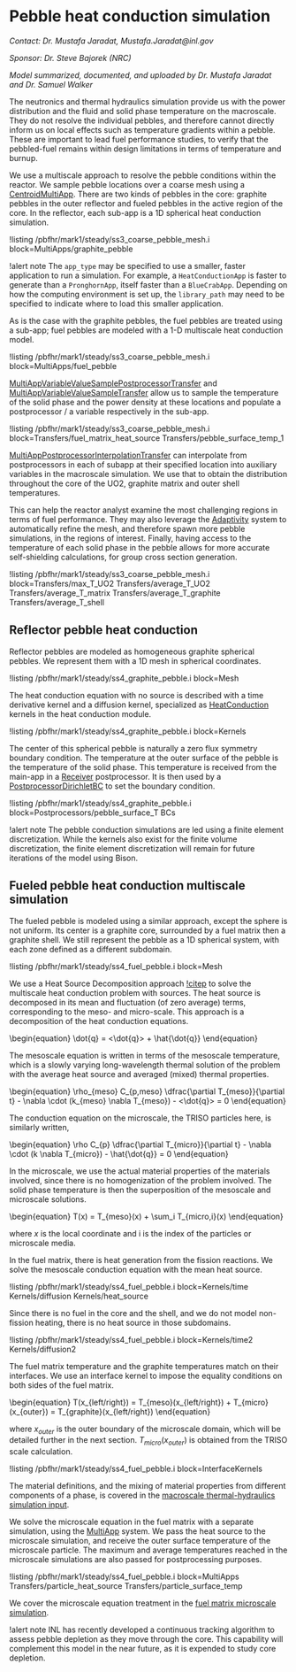 # Pebble heat conduction simulation

*Contact: Dr. Mustafa Jaradat, Mustafa.Jaradat\@inl.gov*

*Sponsor: Dr. Steve Bajorek (NRC)*

*Model summarized, documented, and uploaded by Dr. Mustafa Jaradat and Dr. Samuel Walker*

The neutronics and thermal hydraulics simulation provide us with the power distribution and
the fluid and solid phase temperature on the macroscale. They do not resolve the individual pebbles,
and therefore cannot directly inform us on local effects such as temperature gradients within a pebble.
These are important to lead fuel performance studies, to verify that the pebbled-fuel remains within
design limitations in terms of temperature and burnup.

We use a multiscale approach to resolve the pebble conditions within the reactor. We sample pebble locations
over a coarse mesh using a [CentroidMultiApp](https://mooseframework.inl.gov/source/multiapps/CentroidMultiApp.html). There are two kinds of pebbles in the core: graphite pebbles in the
outer reflector and fueled pebbles in the active region of the core.
In the reflector, each sub-app is a 1D spherical heat conduction simulation.

!listing /pbfhr/mark1/steady/ss3_coarse_pebble_mesh.i block=MultiApps/graphite_pebble

!alert note
The `app_type` may be specified to use a smaller, faster application to run a simulation. For example, a
`HeatConductionApp` is faster to generate than a `PronghornApp`, itself faster than a `BlueCrabApp`. Depending
on how the computing environment is set up, the `library_path` may need to be specified to indicate where to load
this smaller application.

As is the case with the graphite pebbles, the fuel pebbles are treated using a sub-app; fuel pebbles are modeled with a 1-D multiscale heat conduction model.

!listing /pbfhr/mark1/steady/ss3_coarse_pebble_mesh.i block=MultiApps/fuel_pebble

[MultiAppVariableValueSamplePostprocessorTransfer](https://mooseframework.inl.gov/source/transfers/MultiAppVariableValueSamplePostprocessorTransfer.html) and [MultiAppVariableValueSampleTransfer](https://mooseframework.inl.gov/source/transfers/MultiAppVariableValueSampleTransfer.html) allow us to sample the temperature
of the solid phase and the power density at these locations and populate a postprocessor / a variable respectively in the
sub-app.

!listing /pbfhr/mark1/steady/ss3_coarse_pebble_mesh.i block=Transfers/fuel_matrix_heat_source Transfers/pebble_surface_temp_1

[MultiAppPostprocessorInterpolationTransfer](https://mooseframework.inl.gov/source/transfers/MultiAppPostprocessorInterpolationTransfer.html) can interpolate from postprocessors in each of subapp at their
specified location into auxiliary variables in the macroscale simulation.
We use that to obtain the distribution throughout the core of the UO2, graphite matrix and outer shell temperatures.

This can help the reactor analyst examine the most challenging regions in terms of fuel
performance. They may also leverage the [Adaptivity](https://mooseframework.inl.gov/syntax/Adaptivity/) system to automatically refine the mesh, and therefore
spawn more pebble simulations, in the regions of interest. Finally, having access to the temperature of each
solid phase in the pebble allows for more accurate self-shielding calculations, for group cross section
generation.

!listing /pbfhr/mark1/steady/ss3_coarse_pebble_mesh.i block=Transfers/max_T_UO2 Transfers/average_T_UO2 Transfers/average_T_matrix Transfers/average_T_graphite Transfers/average_T_shell

## Reflector pebble heat conduction

Reflector pebbles are modeled as homogeneous graphite spherical pebbles. We represent them with
a 1D mesh in spherical coordinates.

!listing /pbfhr/mark1/steady/ss4_graphite_pebble.i block=Mesh

The heat conduction equation with no source is described with a time derivative kernel
and a diffusion kernel, specialized as [HeatConduction](https://mooseframework.inl.gov/modules/heat_conduction/index.html) kernels in the heat conduction module.

!listing /pbfhr/mark1/steady/ss4_graphite_pebble.i block=Kernels

The center of this spherical pebble is naturally a zero flux symmetry boundary condition. The
temperature at the outer surface of the pebble is the temperature of the solid phase. This
temperature is received from the main-app in a [Receiver](https://mooseframework.inl.gov/source/postprocessors/Receiver.html) postprocessor. It is then used by a
[PostprocessorDirichletBC](https://mooseframework.inl.gov/source/bcs/PostprocessorDirichletBC.html) to set the boundary condition.

!listing /pbfhr/mark1/steady/ss4_graphite_pebble.i block=Postprocessors/pebble_surface_T BCs

!alert note
The pebble conduction simulations are led using a finite element discretization. While the kernels
also exist for the finite volume discretization, the finite element discretization will remain for future iterations of the model using Bison.

## Fueled pebble heat conduction multiscale simulation

The fueled pebble is modeled using a similar approach, except the sphere is not uniform.
Its center is a graphite core, surrounded by a fuel matrix then a graphite shell. We still represent
the pebble as a 1D spherical system, with each zone defined as a different subdomain.

!listing /pbfhr/mark1/steady/ss4_fuel_pebble.i block=Mesh

We use a Heat Source Decomposition approach [!citep](novak2021) to solve the multiscale heat conduction
problem with sources. The heat source is decomposed in its mean and fluctuation (of zero average) terms, corresponding to
the meso- and micro-scale. This approach is a decomposition of the heat conduction equations.

\begin{equation}
\dot{q} = <\dot{q}> + \hat{\dot{q}}
\end{equation}

The mesoscale equation is written in terms of the mesoscale temperature, which is a slowly varying
long-wavelength thermal solution of the problem with the average heat source and averaged (mixed)
thermal properties.

\begin{equation}
\rho_{meso} C_{p,meso} \dfrac{\partial T_{meso}}{\partial t} - \nabla \cdot (k_{meso} \nabla T_{meso}) - <\dot{q}> = 0
\end{equation}

The conduction equation on the microscale, the TRISO particles here, is similarly written,

\begin{equation}
\rho C_{p} \dfrac{\partial T_{micro}}{\partial t} - \nabla \cdot (k \nabla T_{micro}) - \hat{\dot{q}} = 0
\end{equation}

In the microscale, we use the actual material properties of the materials involved, since there is
no homogenization of the problem involved.
The solid phase temperature is then the superposition of the mesoscale and microscale solutions.

\begin{equation}
T(x) = T_{meso}(x) + \sum_i T_{micro,i}(x)
\end{equation}

where $x$ is the local coordinate and i is the index of the particles or microscale media.

In the fuel matrix, there is heat generation from the fission reactions. We solve the mesoscale conduction equation with the mean heat source.

!listing /pbfhr/mark1/steady/ss4_fuel_pebble.i block=Kernels/time Kernels/diffusion Kernels/heat_source

Since there is no fuel in the core and the shell, and we do not model non-fission heating, there is
no heat source in those subdomains.

!listing /pbfhr/mark1/steady/ss4_fuel_pebble.i block=Kernels/time2 Kernels/diffusion2

The fuel matrix temperature and the graphite temperatures match on their interfaces. We use an interface kernel to impose the equality conditions on both sides of the fuel matrix.

\begin{equation}
T(x_{left/right}) = T_{meso}(x_{left/right}) + T_{micro}(x_{outer}) = T_{graphite}(x_{left/right})
\end{equation}

where $x_{outer}$ is the outer boundary of the microscale domain, which will be detailed further in the next section. $T_{micro}(x_{outer})$ is obtained from the TRISO scale calculation.

!listing /pbfhr/mark1/steady/ss4_fuel_pebble.i block=InterfaceKernels

The material definitions, and the mixing of material properties from different components of a phase,
is covered in the [macroscale thermal-hydraulics simulation input](pbfhr/mark_1/steady/pronghorn.md).

We solve the microscale equation in the fuel matrix with a separate simulation, using the
[MultiApp](https://mooseframework.inl.gov/syntax/MultiApps/index.html) system. We pass the heat source to the microscale simulation, and receive the outer
surface temperature of the microscale particle. The maximum and average temperatures reached in
the microscale simulations are also passed for postprocessing purposes.

!listing /pbfhr/mark1/steady/ss4_fuel_pebble.i block=MultiApps Transfers/particle_heat_source Transfers/particle_surface_temp

We cover the microscale equation treatment in the [fuel matrix microscale simulation](pbfhr/mark_1/steady/triso.md).

!alert note
INL has recently developed a continuous tracking algorithm to assess
pebble depletion as they move through the core. This capability will complement
this model in the near future, as it is expended to study core depletion.
